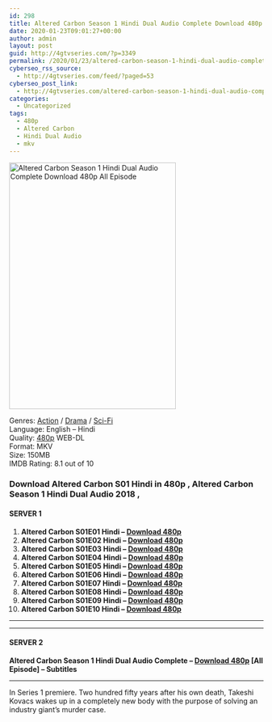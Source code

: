 ```yaml
---
id: 298
title: Altered Carbon Season 1 Hindi Dual Audio Complete Download 480p All Episode
date: 2020-01-23T09:01:27+00:00
author: admin
layout: post
guid: http://4gtvseries.com/?p=3349
permalink: /2020/01/23/altered-carbon-season-1-hindi-dual-audio-complete-download-480p-all-episode/
cyberseo_rss_source:
  - http://4gtvseries.com/feed/?paged=53
cyberseo_post_link:
  - http://4gtvseries.com/altered-carbon-season-1-hindi-dual-audio-complete-download-480p-all-episode/
categories:
  - Uncategorized
tags:
  - 480p
  - Altered Carbon
  - Hindi Dual Audio
  - mkv
---
```

<img loading="lazy" class="aligncenter" src="https://3.bp.blogspot.com/-smrKfAcKDbs/XgNfF0daGdI/AAAAAAAAApQ/ZsnQOzckwHcpMyRO_3hSXFVsb-ceAeOrwCK4BGAYYCw/s1600/Altered%2BCarbon%2BSeason%2B1.jpg" alt="Altered Carbon Season 1 Hindi Dual Audio Complete Download 480p All Episode" width="330" height="488" />

Genres: <a href="http://4gtvseries.com/tag/action/" data-wpel-link="internal">Action</a> /&nbsp;<a href="http://4gtvseries.com/tag/drama/" data-wpel-link="internal">Drama</a> / <a href="http://4gtvseries.com/tag/sci-fi/" data-wpel-link="internal">Sci-Fi</a>  
Language: English – Hindi  
Quality:&nbsp;<a href="http://4gtvseries.com/tag/480p/" data-wpel-link="internal">480p</a> WEB-DL  
Format: MKV  
Size: 150MB  
IMDB Rating: 8.1 out of 10

### **Download Altered Carbon S01 Hindi in 480p , Altered Carbon Season 1 Hindi Dual Audio 2018 ,&nbsp;**

#### <span><strong>SERVER 1</strong></span>

  1. **Altered Carbon S01E01 Hindi – <a href="http://slink.dl480p.xyz/q3Wl3nAr" data-wpel-link="external" target="_blank" rel="nofollow external noopener noreferrer" class="wpel-icon-left"><i class="wpel-icon fa fa-download" aria-hidden="true"></i>Download 480p</a>**
  2. **Altered Carbon S01E02 Hindi – <a href="http://slink.dl480p.xyz/KcEYK" data-wpel-link="external" target="_blank" rel="nofollow external noopener noreferrer" class="wpel-icon-left"><i class="wpel-icon fa fa-download" aria-hidden="true"></i>Download 480p</a>**
  3. **Altered Carbon S01E03 Hindi – <a href="http://slink.dl480p.xyz/NFLfy3" data-wpel-link="external" target="_blank" rel="nofollow external noopener noreferrer" class="wpel-icon-left"><i class="wpel-icon fa fa-download" aria-hidden="true"></i>Download 480p</a>**
  4. **Altered Carbon S01E04 Hindi – <a href="http://slink.dl480p.xyz/cGcFH" data-wpel-link="external" target="_blank" rel="nofollow external noopener noreferrer" class="wpel-icon-left"><i class="wpel-icon fa fa-download" aria-hidden="true"></i>Download 480p</a>**
  5. **Altered Carbon S01E05 Hindi – <a href="http://slink.dl480p.xyz/BSP8nA" data-wpel-link="external" target="_blank" rel="nofollow external noopener noreferrer" class="wpel-icon-left"><i class="wpel-icon fa fa-download" aria-hidden="true"></i>Download 480p</a>**
  6. **Altered Carbon S01E06 Hindi – <a href="http://slink.dl480p.xyz/Ew4nE1" data-wpel-link="external" target="_blank" rel="nofollow external noopener noreferrer" class="wpel-icon-left"><i class="wpel-icon fa fa-download" aria-hidden="true"></i>Download 480p</a>**
  7. **Altered Carbon S01E07 Hindi – <a href="http://slink.dl480p.xyz/nl2eY" data-wpel-link="external" target="_blank" rel="nofollow external noopener noreferrer" class="wpel-icon-left"><i class="wpel-icon fa fa-download" aria-hidden="true"></i>Download 480p</a>**
  8. **Altered Carbon S01E08 Hindi – <a href="http://slink.dl480p.xyz/TBafedE" data-wpel-link="external" target="_blank" rel="nofollow external noopener noreferrer" class="wpel-icon-left"><i class="wpel-icon fa fa-download" aria-hidden="true"></i>Download 480p</a>**
  9. **Altered Carbon S01E09 Hindi – <a href="http://slink.dl480p.xyz/w9Pg5rh" data-wpel-link="external" target="_blank" rel="nofollow external noopener noreferrer" class="wpel-icon-left"><i class="wpel-icon fa fa-download" aria-hidden="true"></i>Download 480p</a>**
 10. **Altered Carbon S01E10 Hindi – <a href="http://slink.dl480p.xyz/aLqLyi2" data-wpel-link="external" target="_blank" rel="nofollow external noopener noreferrer" class="wpel-icon-left"><i class="wpel-icon fa fa-download" aria-hidden="true"></i>Download 480p</a>**

* * *

* * *

#### <span><strong>SERVER 2</strong></span>

**Altered Carbon Season 1 Hindi Dual Audio Complete – <a href="http://dl480p.xyz/3621/" data-wpel-link="external" target="_blank" rel="nofollow external noopener noreferrer" class="wpel-icon-left"><i class="wpel-icon fa fa-download" aria-hidden="true"></i>Download 480p</a> [All Episode] – Subtitles**

* * *

In Series 1 premiere. Two hundred fifty years after his own death, Takeshi Kovacs wakes up in a completely new body with the purpose of solving an industry giant’s murder case.

<div align="center">
</div>